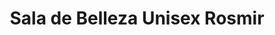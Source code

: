 ---
title: "Sala de Belleza Unisex Rosmir"
url: /tegucigalpa/sala-de-belleza-unisex-rosmir/
shop: Kosmetik
---